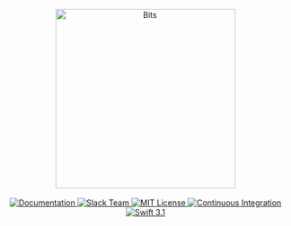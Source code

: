 <p align="center">
    <img src="https://cloud.githubusercontent.com/assets/1342803/24857620/3d672e56-1de9-11e7-9cb5-63033e8d560e.png" width="320" alt="Bits">
    <br>
    <br>
    <a href="http://beta.docs.vapor.codes/bits">
        <img src="http://img.shields.io/badge/read_the-docs-92A8D1.svg" alt="Documentation">
    </a>
    <a href="http://vapor.team">
        <img src="http://vapor.team/badge.svg" alt="Slack Team">
    </a>
    <a href="LICENSE">
        <img src="http://img.shields.io/badge/license-MIT-brightgreen.svg" alt="MIT License">
    </a>
    <a href="https://circleci.com/gh/vapor/bits">
        <img src="https://circleci.com/gh/vapor/bits.svg?style=shield" alt="Continuous Integration">
    </a>
    <a href="https://swift.org">
        <img src="http://img.shields.io/badge/swift-3.1-brightgreen.svg" alt="Swift 3.1">
    </a>
</center>